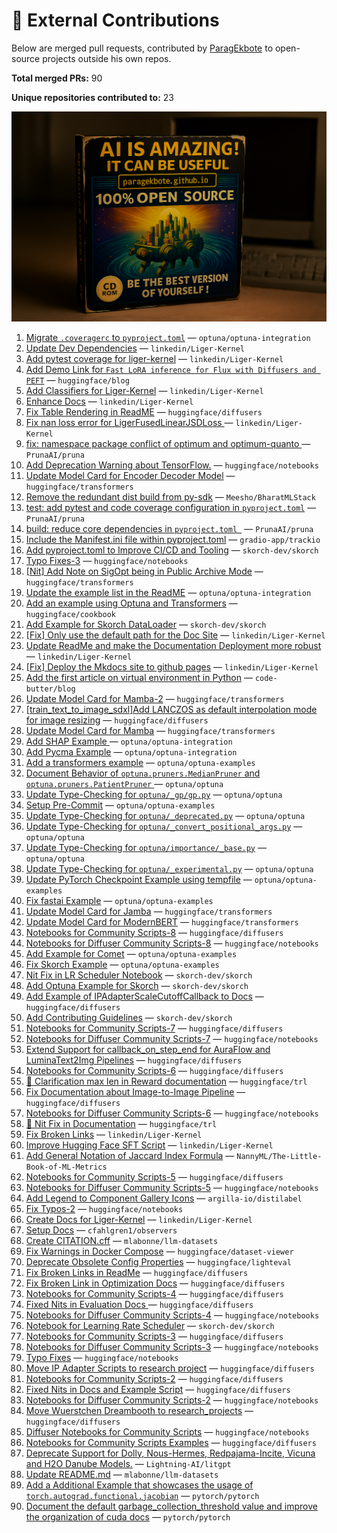 # 💼 External Contributions

Below are merged pull requests, contributed by [ParagEkbote](https://github.com/ParagEkbote) to open-source projects outside his own repos.

**Total merged PRs:** 90

**Unique repositories contributed to:** 23

![Open Source Contributions](./src/assets/oss_img.webp)

1. [Migrate `.coveragerc` to `pyproject.toml`](https://github.com/optuna/optuna-integration/pull/252) — `optuna/optuna-integration`
2. [Update Dev Dependencies](https://github.com/linkedin/Liger-Kernel/pull/886) — `linkedin/Liger-Kernel`
3. [Add pytest coverage for liger-kernel](https://github.com/linkedin/Liger-Kernel/pull/876) — `linkedin/Liger-Kernel`
4. [Add Demo Link for `Fast LoRA inference for Flux with Diffusers and PEFT`](https://github.com/huggingface/blog/pull/3044) — `huggingface/blog`
5. [Add Classifiers for Liger-Kernel](https://github.com/linkedin/Liger-Kernel/pull/869) — `linkedin/Liger-Kernel`
6. [Enhance Docs](https://github.com/linkedin/Liger-Kernel/pull/867) — `linkedin/Liger-Kernel`
7. [Fix Table Rendering in ReadME](https://github.com/huggingface/diffusers/pull/12245) — `huggingface/diffusers`
8. [Fix nan loss error for LigerFusedLinearJSDLoss ](https://github.com/linkedin/Liger-Kernel/pull/862) — `linkedin/Liger-Kernel`
9. [fix: namespace package conflict of optimum and optimum-quanto ](https://github.com/PrunaAI/pruna/pull/298) — `PrunaAI/pruna`
10. [Add Deprecation Warning about TensorFlow.](https://github.com/huggingface/notebooks/pull/605) — `huggingface/notebooks`
11. [Update Model Card for Encoder Decoder Model](https://github.com/huggingface/transformers/pull/39272) — `huggingface/transformers`
12. [Remove the redundant dist build from py-sdk](https://github.com/Meesho/BharatMLStack/pull/168) — `Meesho/BharatMLStack`
13. [test: add pytest and code coverage configuration in `pyproject.toml`](https://github.com/PrunaAI/pruna/pull/230) — `PrunaAI/pruna`
14. [build: reduce core dependencies in `pyproject.toml `](https://github.com/PrunaAI/pruna/pull/227) — `PrunaAI/pruna`
15. [Include the Manifest.ini file within pyproject.toml](https://github.com/gradio-app/trackio/pull/75) — `gradio-app/trackio`
16. [Add pyproject.toml to Improve CI/CD and Tooling](https://github.com/skorch-dev/skorch/pull/1108) — `skorch-dev/skorch`
17. [Typo Fixes-3](https://github.com/huggingface/notebooks/pull/598) — `huggingface/notebooks`
18. [[Nit] Add Note on SigOpt being in Public Archive Mode](https://github.com/huggingface/transformers/pull/38610) — `huggingface/transformers`
19. [Update the example list in the ReadME](https://github.com/optuna/optuna-integration/pull/234) — `optuna/optuna-integration`
20. [Add an example using Optuna and Transformers](https://github.com/huggingface/cookbook/pull/304) — `huggingface/cookbook`
21. [Add Example for Skorch DataLoader](https://github.com/skorch-dev/skorch/pull/1105) — `skorch-dev/skorch`
22. [[Fix] Only use the default path for the Doc Site](https://github.com/linkedin/Liger-Kernel/pull/727) — `linkedin/Liger-Kernel`
23. [Update ReadMe and make the Documentation Deployment more robust](https://github.com/linkedin/Liger-Kernel/pull/726) — `linkedin/Liger-Kernel`
24. [[Fix] Deploy the Mkdocs site to github pages](https://github.com/linkedin/Liger-Kernel/pull/724) — `linkedin/Liger-Kernel`
25. [Add the first article on virtual environment in Python](https://github.com/code-butter/blog/pull/1) — `code-butter/blog`
26. [Update Model Card for Mamba-2](https://github.com/huggingface/transformers/pull/37951) — `huggingface/transformers`
27. [[train_text_to_image_sdxl]Add LANCZOS as default interpolation mode for image resizing](https://github.com/huggingface/diffusers/pull/11455) — `huggingface/diffusers`
28. [Update Model Card for Mamba](https://github.com/huggingface/transformers/pull/37863) — `huggingface/transformers`
29. [Add SHAP Example ](https://github.com/optuna/optuna-integration/pull/227) — `optuna/optuna-integration`
30. [Add Pycma Example](https://github.com/optuna/optuna-integration/pull/226) — `optuna/optuna-integration`
31. [Add a transformers example](https://github.com/optuna/optuna-examples/pull/322) — `optuna/optuna-examples`
32. [Document Behavior of `optuna.pruners.MedianPruner` and `optuna.pruners.PatientPruner` ](https://github.com/optuna/optuna/pull/6055) — `optuna/optuna`
33. [Update Type-Checking for `optuna/_gp/gp.py`](https://github.com/optuna/optuna/pull/6053) — `optuna/optuna`
34. [Setup Pre-Commit](https://github.com/optuna/optuna-examples/pull/316) — `optuna/optuna-examples`
35. [Update Type-Checking for `optuna/_deprecated.py`](https://github.com/optuna/optuna/pull/6051) — `optuna/optuna`
36. [Update Type-Checking for `optuna/_convert_positional_args.py`](https://github.com/optuna/optuna/pull/6050) — `optuna/optuna`
37. [Update Type-Checking for `optuna/importance/_base.py`](https://github.com/optuna/optuna/pull/6046) — `optuna/optuna`
38. [Update Type-Checking for `optuna/_experimental.py`](https://github.com/optuna/optuna/pull/6045) — `optuna/optuna`
39. [Update PyTorch Checkpoint Example using tempfile](https://github.com/optuna/optuna-examples/pull/313) — `optuna/optuna-examples`
40. [Fix fastai Example](https://github.com/optuna/optuna-examples/pull/312) — `optuna/optuna-examples`
41. [Update Model Card for Jamba](https://github.com/huggingface/transformers/pull/37152) — `huggingface/transformers`
42. [Update Model Card for ModernBERT](https://github.com/huggingface/transformers/pull/37052) — `huggingface/transformers`
43. [Notebooks for Community Scripts-8](https://github.com/huggingface/diffusers/pull/11128) — `huggingface/diffusers`
44. [Notebooks for Diffuser Community Scripts-8](https://github.com/huggingface/notebooks/pull/559) — `huggingface/notebooks`
45. [Add Example for Comet](https://github.com/optuna/optuna-examples/pull/305) — `optuna/optuna-examples`
46. [Fix Skorch Example](https://github.com/optuna/optuna-examples/pull/303) — `optuna/optuna-examples`
47. [Nit Fix in LR Scheduler Notebook](https://github.com/skorch-dev/skorch/pull/1099) — `skorch-dev/skorch`
48. [Add Optuna Example for Skorch](https://github.com/skorch-dev/skorch/pull/1098) — `skorch-dev/skorch`
49. [Add Example of IPAdapterScaleCutoffCallback to Docs](https://github.com/huggingface/diffusers/pull/10934) — `huggingface/diffusers`
50. [Add Contributing Guidelines](https://github.com/skorch-dev/skorch/pull/1097) — `skorch-dev/skorch`
51. [Notebooks for Community Scripts-7](https://github.com/huggingface/diffusers/pull/10846) — `huggingface/diffusers`
52. [Notebooks for Diffuser Community Scripts-7](https://github.com/huggingface/notebooks/pull/554) — `huggingface/notebooks`
53. [Extend Support for callback_on_step_end for AuraFlow and LuminaText2Img Pipelines](https://github.com/huggingface/diffusers/pull/10746) — `huggingface/diffusers`
54. [Notebooks for Community Scripts-6](https://github.com/huggingface/diffusers/pull/10713) — `huggingface/diffusers`
55. [📖 Clarification max len in Reward documentation](https://github.com/huggingface/trl/pull/2740) — `huggingface/trl`
56. [Fix Documentation about Image-to-Image Pipeline](https://github.com/huggingface/diffusers/pull/10704) — `huggingface/diffusers`
57. [Notebooks for Diffuser Community Scripts-6](https://github.com/huggingface/notebooks/pull/551) — `huggingface/notebooks`
58. [📖 Nit Fix in Documentation](https://github.com/huggingface/trl/pull/2722) — `huggingface/trl`
59. [Fix Broken Links](https://github.com/linkedin/Liger-Kernel/pull/547) — `linkedin/Liger-Kernel`
60. [Improve Hugging Face SFT Script](https://github.com/linkedin/Liger-Kernel/pull/539) — `linkedin/Liger-Kernel`
61. [Add General Notation of Jaccard Index Formula](https://github.com/NannyML/The-Little-Book-of-ML-Metrics/pull/174) — `NannyML/The-Little-Book-of-ML-Metrics`
62. [Notebooks for Community Scripts-5](https://github.com/huggingface/diffusers/pull/10499) — `huggingface/diffusers`
63. [Notebooks for Diffuser Community Scripts-5](https://github.com/huggingface/notebooks/pull/548) — `huggingface/notebooks`
64. [Add Legend to Component Gallery Icons](https://github.com/argilla-io/distilabel/pull/1090) — `argilla-io/distilabel`
65. [Fix Typos-2](https://github.com/huggingface/notebooks/pull/540) — `huggingface/notebooks`
66. [Create Docs for Liger-Kernel](https://github.com/linkedin/Liger-Kernel/pull/485) — `linkedin/Liger-Kernel`
67. [Setup Docs](https://github.com/cfahlgren1/observers/pull/55) — `cfahlgren1/observers`
68. [Create CITATION.cff](https://github.com/mlabonne/llm-datasets/pull/10) — `mlabonne/llm-datasets`
69. [Fix Warnings in Docker Compose](https://github.com/huggingface/dataset-viewer/pull/3120) — `huggingface/dataset-viewer`
70. [Deprecate Obsolete Config Properties](https://github.com/huggingface/lighteval/pull/433) — `huggingface/lighteval`
71. [Fix Broken Links in ReadMe](https://github.com/huggingface/diffusers/pull/10117) — `huggingface/diffusers`
72. [Fix Broken Link in Optimization Docs](https://github.com/huggingface/diffusers/pull/10105) — `huggingface/diffusers`
73. [Notebooks for Community Scripts-4](https://github.com/huggingface/diffusers/pull/10094) — `huggingface/diffusers`
74. [Fixed Nits in Evaluation Docs ](https://github.com/huggingface/diffusers/pull/10063) — `huggingface/diffusers`
75. [Notebooks for Diffuser Community Scripts-4](https://github.com/huggingface/notebooks/pull/536) — `huggingface/notebooks`
76. [Notebook for Learning Rate Scheduler](https://github.com/skorch-dev/skorch/pull/1074) — `skorch-dev/skorch`
77. [Notebooks for Community Scripts-3](https://github.com/huggingface/diffusers/pull/10032) — `huggingface/diffusers`
78. [Notebooks for Diffuser Community Scripts-3](https://github.com/huggingface/notebooks/pull/535) — `huggingface/notebooks`
79. [Typo Fixes](https://github.com/huggingface/notebooks/pull/530) — `huggingface/notebooks`
80. [Move IP Adapter Scripts to research project](https://github.com/huggingface/diffusers/pull/9960) — `huggingface/diffusers`
81. [Notebooks for Community Scripts-2](https://github.com/huggingface/diffusers/pull/9952) — `huggingface/diffusers`
82. [Fixed Nits in Docs and Example Script](https://github.com/huggingface/diffusers/pull/9940) — `huggingface/diffusers`
83. [Notebooks for Diffuser Community Scripts-2](https://github.com/huggingface/notebooks/pull/527) — `huggingface/notebooks`
84. [Move Wuerstchen Dreambooth to research_projects](https://github.com/huggingface/diffusers/pull/9935) — `huggingface/diffusers`
85. [Diffuser Notebooks for Community Scripts](https://github.com/huggingface/notebooks/pull/525) — `huggingface/notebooks`
86. [ Notebooks for Community Scripts Examples](https://github.com/huggingface/diffusers/pull/9905) — `huggingface/diffusers`
87. [Deprecate Support for Dolly, Nous-Hermes, Redpajama-Incite, Vicuna and H2O Danube Models.](https://github.com/Lightning-AI/litgpt/pull/1821) — `Lightning-AI/litgpt`
88. [Update README.md](https://github.com/mlabonne/llm-datasets/pull/6) — `mlabonne/llm-datasets`
89. [Add a Additional Example that showcases the usage of `torch.autograd.functional.jacobian`](https://github.com/pytorch/pytorch/pull/155683) — `pytorch/pytorch`
90. [Document the default garbage_collection_threshold value and improve the organization of cuda docs](https://github.com/pytorch/pytorch/pull/155341) — `pytorch/pytorch`
